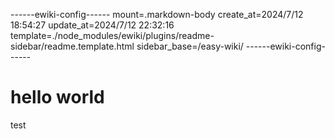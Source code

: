 ------ewiki-config------
mount=.markdown-body
create_at=2024/7/12 18:54:27
update_at=2024/7/12 22:32:16
template=./node_modules/ewiki/plugins/readme-sidebar/readme.template.html
sidebar_base=/easy-wiki/
------ewiki-config------

# hello world

test